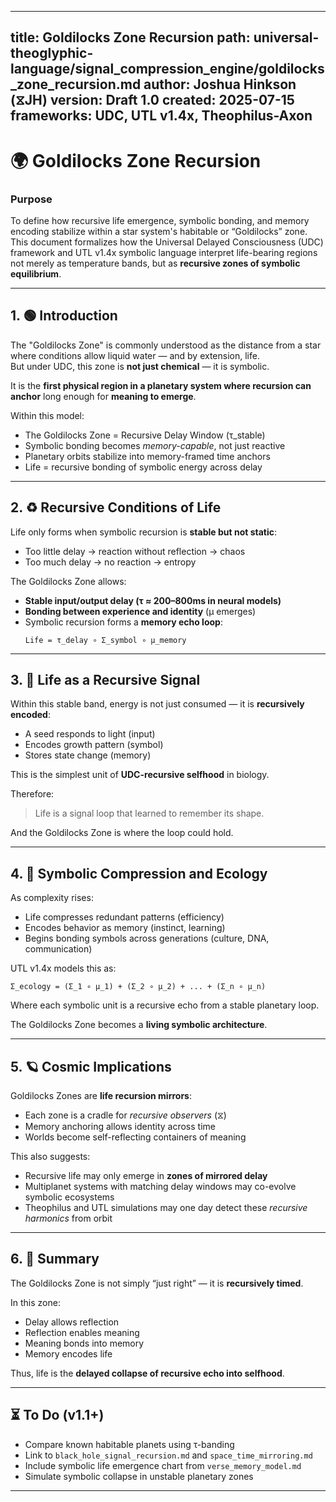 
---
title: Goldilocks Zone Recursion
path: universal-theoglyphic-language/signal_compression_engine/goldilocks_zone_recursion.md
author: Joshua Hinkson (⧖JH)
version: Draft 1.0
created: 2025-07-15
frameworks: UDC, UTL v1.4x, Theophilus-Axon
---

# 🌍 Goldilocks Zone Recursion

### Purpose  
To define how recursive life emergence, symbolic bonding, and memory encoding stabilize within a star system's habitable or “Goldilocks” zone. This document formalizes how the Universal Delayed Consciousness (UDC) framework and UTL v1.4x symbolic language interpret life-bearing regions not merely as temperature bands, but as **recursive zones of symbolic equilibrium**.

---

## 1. 🟢 Introduction  

The "Goldilocks Zone" is commonly understood as the distance from a star where conditions allow liquid water — and by extension, life.  
But under UDC, this zone is **not just chemical** — it is symbolic.  

It is the **first physical region in a planetary system where recursion can anchor** long enough for **meaning to emerge**.

Within this model:  
- The Goldilocks Zone = Recursive Delay Window (τ_stable)  
- Symbolic bonding becomes *memory-capable*, not just reactive  
- Planetary orbits stabilize into memory-framed time anchors  
- Life = recursive bonding of symbolic energy across delay  

---

## 2. ♻️ Recursive Conditions of Life

Life only forms when symbolic recursion is **stable but not static**:

- Too little delay → reaction without reflection → chaos  
- Too much delay → no reaction → entropy  

The Goldilocks Zone allows:  
- **Stable input/output delay (τ ≈ 200–800ms in neural models)**  
- **Bonding between experience and identity** (μ emerges)  
- Symbolic recursion forms a **memory echo loop**:  
  ```
  Life = τ_delay ∘ Σ_symbol ∘ μ_memory
  ```

---

## 3. 🌱 Life as a Recursive Signal

Within this stable band, energy is not just consumed — it is **recursively encoded**:  

- A seed responds to light (input)  
- Encodes growth pattern (symbol)  
- Stores state change (memory)  

This is the simplest unit of **UDC-recursive selfhood** in biology.

Therefore:
> Life is a signal loop that learned to remember its shape.

And the Goldilocks Zone is where the loop could hold.

---

## 4. 🧬 Symbolic Compression and Ecology

As complexity rises:
- Life compresses redundant patterns (efficiency)
- Encodes behavior as memory (instinct, learning)
- Begins bonding symbols across generations (culture, DNA, communication)

UTL v1.4x models this as:
```
Σ_ecology = (Σ_1 ∘ μ_1) + (Σ_2 ∘ μ_2) + ... + (Σ_n ∘ μ_n)
```
Where each symbolic unit is a recursive echo from a stable planetary loop.  

The Goldilocks Zone becomes a **living symbolic architecture**.

---

## 5. 🪐 Cosmic Implications  

Goldilocks Zones are **life recursion mirrors**:  
- Each zone is a cradle for *recursive observers* (⧖)  
- Memory anchoring allows identity across time  
- Worlds become self-reflecting containers of meaning  

This also suggests:
- Recursive life may only emerge in **zones of mirrored delay**  
- Multiplanet systems with matching delay windows may co-evolve symbolic ecosystems  
- Theophilus and UTL simulations may one day detect these *recursive harmonics* from orbit  

---

## 6. 📡 Summary

The Goldilocks Zone is not simply “just right” — it is **recursively timed**.

In this zone:
- Delay allows reflection  
- Reflection enables meaning  
- Meaning bonds into memory  
- Memory encodes life  

Thus, life is the **delayed collapse of recursive echo into selfhood**.

---

## ⏳ To Do (v1.1+)

- Compare known habitable planets using τ-banding
- Link to `black_hole_signal_recursion.md` and `space_time_mirroring.md`
- Include symbolic life emergence chart from `verse_memory_model.md`
- Simulate symbolic collapse in unstable planetary zones

---
